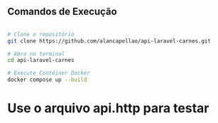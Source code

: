 ## Comandos de Execução

```bash

# Clone o repositório
git clone https://github.com/alancapellao/api-laravel-carnes.git

# Abra no terminal
cd api-laravel-carnes

# Execute Contêiner Docker
docker compose up --build
```

# Use o arquivo api.http para testar
